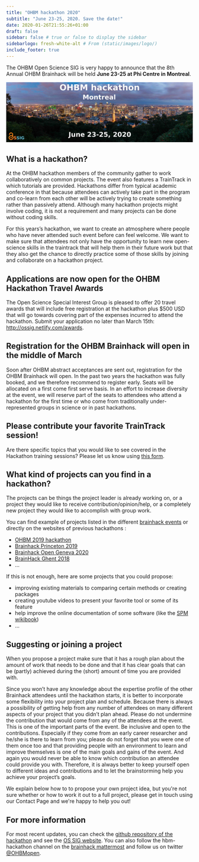 ```yaml
---
title: "OHBM hackathon 2020"
subtitle: "June 23-25, 2020. Save the date!"
date: 2020-01-26T21:55:26+01:00
draft: false
sidebar: false # true or false to display the sidebar
sidebarlogo: fresh-white-alt # From (static/images/logo/)
include_footer: true
---
```


The OHBM Open Science SIG is very happy to announce that the 8th Annual OHBM Brainhack will be held **June 23-25 at Phi Centre in Montreal**.

![](landing_hackathon_2020_low.jpg)


## What is a hackathon?

At the OHBM hackathon members of the community gather to work collaboratively on common projects. The event also features a TrainTrack in which tutorials are provided. Hackathons differ from typical academic conference in that because attendees can actively take part in the program and co-learn from each other will be actively trying to create something rather than passively attend. Although many hackathon projects might involve coding, it is not a requirement and many projects can be done without coding skills.

For this years’s hackathon, we want to create an atmosphere where people who have never attended such event before can feel welcome. We want to make sure that attendees not only have the opportunity to learn new open-science skills in the traintrack that will help them in their future work but that they also get the chance to directly practice some of those skills by joining and collaborate on a hackathon project.

## Applications are now open for the OHBM Hackathon Travel Awards

The Open Science Special Interest Group is pleased to offer 20 travel awards that will include free registration at the hackathon plus $500 USD that will go towards covering part of the expenses incurred to attend the hackathon. Submit your application no later than March 15th: http://ossig.netlify.com/awards. 

## Registration for the OHBM Brainhack will open in the middle of March
Soon after OHBM abstract acceptances are sent out, registration for the OHBM Brainhack will open. In the past two years the hackathon was fully booked, and we therefore recommend to register early. Seats will be allocated on a first come first serve basis. In an effort to increase diversity at the event, we will reserve part of the seats to attendees who attend a hackathon for the first time or who come from traditionally under-represented groups in science or in past hackathons.

## Please contribute your favorite TrainTrack session!
Are there specific topics that you would like to see covered in the Hackathon training sessions? Please let us know using [this form](https://forms.gle/LbngA8xVDYj3Ep9W7).


## What kind of projects can you find in a hackathon?

The projects can be things the project leader is already working on, or a project they would like to receive contribution/opinion/help, or a completely new project they would like to accomplish with group work.

You can find example of projects listed in the different [brainhack events](http://www.brainhack.org/) or directly on the websites of previous hackathons :

- [OHBM 2019 hackathon](https://github.com/ohbm/hackathon2019/issues)
- [Brainhack Princeton 2019](https://github.com/brainhack-princeton/brainhack-princeton-2019)
- [Brainhack Open Geneva 2020](https://brainhack.ch/#portfolio)
- [BrainHack Ghent 2018](https://brainhackghent.github.io)
- ...

If this is not enough, here are some projects that you could propose:
- improving existing materials to comparing certain methods or creating packages
- creating youtube videos to present your favorite tool or some of its feature
- help improve the online documentation of some software (like the [SPM wikibook](https://en.wikibooks.org/wiki/SPM))
- ...

## Suggesting or joining a project

When you propose a project make sure that it has a rough plan about the amount of work that needs to be done and that it has clear goals that can be (partly) achieved during the (short) amount of time you are provided with.

Since you won’t have any knowledge about the expertise profile of the other Brainhack attendees until the hackathon starts, it is better to incorporate some flexibility into your project plan and schedule. Because there is always a possibility of getting help from any number of attendees on many different aspects of your project that you didn’t plan ahead. Please do not undermine the contribution that would come from any of the attendees at the event. This is one of the important parts of the event. Be inclusive and open to the contributions. Especially if they come from an early career researcher and he/she is there to learn from you; please do not forget that you were one of them once too and that providing people with an environment to learn and improve themselves is one of the main goals and gains of the event. And again you would never be able to know which contribution an attendee could provide you with. Therefore, it is always better to keep yourself open to different ideas and contributions and to let the brainstorming help you achieve your project’s goals.

We explain below how to to propose your own project idea, but you're not sure whether or how to work it out to a full project, please get in touch using our Contact Page and we're happy to help you out!

## For more information
For most recent updates, you can check the [github repository of the hackathon](https://github.com/ohbm/hackathon2020) and see the [OS SIG website](https://ossig.netlify.com/).
You can also follow the hbm-hackathon channel on the [brainhack mattermost](https://mattermost.brainhack.org/signup_user_complete/?id=orpd9qqjb7gqpnwg5k1fdagrq) and follow us on twitter [@OHBMopen](https://twitter.com/ohbmopen).
